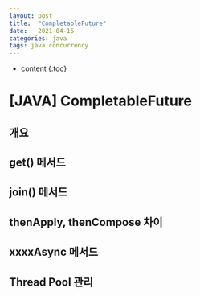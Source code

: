 ```yaml
---
layout: post
title:  "CompletableFuture"
date:   2021-04-15
categories: java
tags: java concurrency
---
```


* content
{:toc}

# [JAVA] CompletableFuture
## 개요

## get() 메서드 

## join() 메서드

## thenApply, thenCompose 차이

## xxxxAsync 메서드

## Thread Pool 관리


